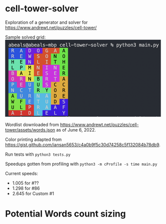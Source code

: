# cell-tower-solver
Exploration of a generator and solver for https://www.andrewt.net/puzzles/cell-tower/

Sample solved grid:
<img src="sc.png" >

Wordlist downloaded from https://www.andrewt.net/puzzles/cell-tower/assets/words.json as of June 6, 2022.

Color printing adapted from https://gist.github.com/iansan5653/c4a0b9f5c30d74258c5f132084b78db9.

Run tests with `python3 tests.py`

Speedups gotten from profiling with `python3 -m cProfile -s time main.py`

Current speeds:
* 1.005 for #??
* 1.298 for #86
* 2.645 for Custom #1

# Potential Words count sizing
<!-- {1: 10606, 2: 4093, 3: 2247, 4: 1495, 5: 890, 6: 671, 7: 525, 8: 438, 9: 383, 10: 327, 11: 216, 12: 188, 13: 95, 14: 165, 15: 228, 16: 196, 17: 87, 18: 103, 19: 110, 20: 90, 21: 152, 22: 48, 23: 52, 24: 47, 25: 54, 26: 43, 539: 5, 28: 57, 29: 60, 30: 42, 31: 39, 32: 17, 33: 15, 34: 31, 35: 68, 36: 23, 37: 7, 550: 4, 39: 32, 40: 19, 41: 22, 42: 26, 43: 19, 44: 11, 45: 17, 46: 6, 48: 31, 49: 21, 562: 10, 51: 36, 52: 30, 53: 85, 54: 15, 55: 9, 56: 18, 57: 19, 570: 12, 59: 26, 60: 10, 61: 24, 62: 8, 63: 11, 64: 16, 65: 3, 66: 7, 67: 6, 68: 22, 69: 6, 70: 5, 71: 12, 1097: 4, 74: 18, 75: 1, 1100: 8, 77: 8, 78: 25, 79: 18, 81: 12, 83: 5, 84: 6, 85: 6, 86: 17, 87: 8, 88: 24, 612: 4, 91: 4, 92: 20, 93: 6, 94: 8, 95: 22, 1120: 7, 98: 6, 99: 4, 1636: 2, 101: 4, 102: 6, 103: 10, 104: 10, 105: 11, 107: 4, 108: 7, 109: 4, 113: 4, 114: 26, 116: 10, 89: 8, 617: 3, 120: 6, 121: 11, 122: 4, 123: 6, 124: 6, 125: 5, 126: 4, 128: 4, 5249: 11, 130: 13, 132: 5, 133: 6, 134: 11, 135: 10, 138: 17, 142: 3, 147: 8, 149: 5, 152: 8, 196: 3, 2074: 2, 161: 6, 162: 2, 27: 45, 164: 5, 1701: 5, 166: 4, 169: 4, 170: 5, 172: 8, 173: 6, 175: 4, 177: 6, 178: 4, 2137: 2, 185: 3, 186: 4, 187: 9, 189: 4, 190: 10, 191: 4, 193: 15, 708: 7, 197: 4, 545: 4, 200: 6, 202: 2, 716: 4, 1233: 4, 210: 9, 211: 12, 212: 3, 728: 6, 1246: 3, 223: 7, 225: 4, 38: 46, 230: 8, 231: 2, 232: 2, 233: 6, 235: 8, 239: 8, 1576: 10, 1266: 2, 553: 4, 251: 6, 252: 4, 257: 9, 770: 4, 259: 5, 261: 5, 129: 3, 267: 3, 642: 4, 782: 12, 275: 6, 277: 2, 3112: 6, 283: 6, 1823: 4, 291: 5, 292: 4, 293: 3, 298: 5, 769: 4, 302: 5, 1840: 4, 309: 3, 312: 4, 314: 3, 319: 3, 321: 3, 325: 3, 96: 7, 331: 4, 334: 9, 335: 9, 1365: 23, 346: 2, 58: 16, 741: 3, 523: 3, 486: 1, 744: 4, 2418: 5, 1908: 8, 2421: 12, 378: 3, 894: 9, 386: 4, 904: 13, 394: 3, 397: 8, 408: 3, 916: 6, 405: 3, 2456: 12, 837: 4, 417: 8, 422: 4, 423: 1, 425: 4, 427: 4, 242: 8, 157: 6, 287: 6, 270: 4, 435: 3, 436: 3, 73: 6, 3013: 5, 454: 1, 1185: 8, 76: 10, 458: 7, 459: 6, 464: 2, 163: 3, 590: 3, 527: 3, 118: 6, 165: 4, 483: 4, 996: 3, 998: 4, 698: 3, 1039: 4, 664: 2, 613: 4, 2032: 9, 499: 15, 500: 3, 505: 2, 1018: 4, 3071: 8} -->
